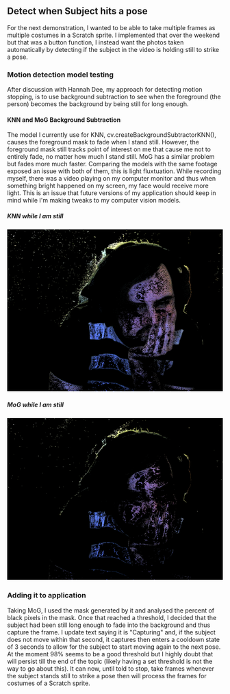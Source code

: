 ## Detect when Subject hits a pose
For the next demonstration, I wanted to be able to take multiple frames as multiple costumes in a Scratch sprite. I implemented that over the weekend but that was a button function, I instead want the photos taken automatically by detecting if the subject in the video is holding still to strike a pose.

### Motion detection model testing
After discussion with Hannah Dee, my approach for detecting motion stopping, is to use background subtraction to see when the foreground (the person) becomes the background by being still for long enough.

#### KNN and MoG Background Subtraction
The model I currently use for KNN, cv.createBackgroundSubtractorKNN(), causes the foreground mask to fade when I stand still. However, the foreground mask still tracks point of interest on me that cause me not to entirely fade, no matter how much I stand still. MoG has a similar problem but fades more much faster. Comparing the models with the same footage exposed an issue with both of them, this is light fluxtuation. While recording myself, there was a video playing on my computer monitor and thus when something bright happened on my screen, my face would receive more light. This is an issue that future versions of my application should keep in mind while I'm making tweaks to my computer vision models.

##### KNN while I am still
![KNN Comparison Pic](/docs/assets/images/knn-compare-bgsubtract.png)

##### MoG while I am still
![MoG Comparison Pic](/docs/assets/images/mog-compare-bgsubtract.png)

### Adding it to application
Taking MoG, I used the mask generated by it and analysed the percent of black pixels in the mask. Once that reached a threshold, I decided that the subject had been still long enough to fade into the background and thus capture the frame. I update text saying it is "Capturing" and, if the subject does not move within that second, it captures then enters a cooldown state of 3 seconds to allow for the subject to start moving again to the next pose. At the moment 98% seems to be a good threshold but I highly doubt that will persist till the end of the topic (likely having a set threshold is not the way to go about this). It can now, until told to stop, take frames whenever the subject stands still to strike a pose then will process the frames for costumes of a Scratch sprite.